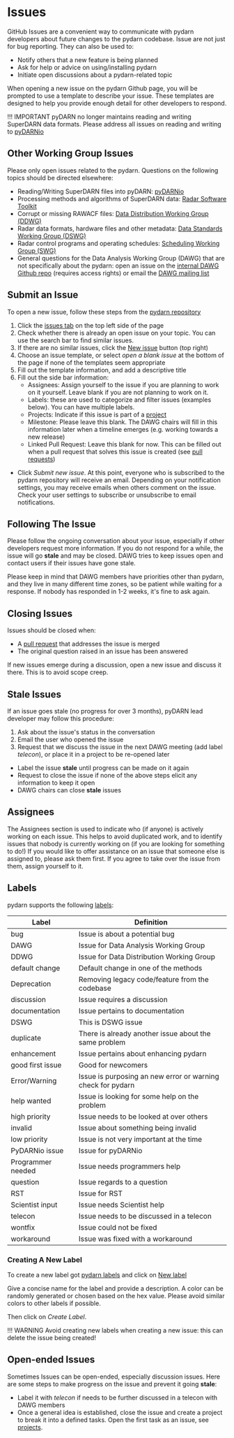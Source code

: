 <!--Copyright (C) 2021 SuperDARN Canada, University of Saskatchewan 
Author(s): Marina Schmidt 
Modifications:

Disclaimer:
pyDARN is under the LGPL v3 license found in the root directory LICENSE.md 
Everyone is permitted to copy and distribute verbatim copies of this license 
document, but changing it is not allowed.

This version of the GNU Lesser General Public License incorporates the terms
and conditions of version 3 of the GNU General Public License, supplemented by
the additional permissions listed below.
-->

# Issues 

GitHub Issues are a convenient way to communicate with pydarn developers about future changes to the pydarn codebase. Issue are not just for bug reporting. They can also be used to:

- Notify others that a new feature is being planned
- Ask for help or advice on using/installing pydarn
- Initiate open discussions about a pydarn-related topic

When opening a new issue on the pydarn Github page, you will be prompted to use a template to describe your issue. These templates are designed to help you provide enough detail for other developers to respond.

!!! IMPORTANT
    pyDARN no longer maintains reading and writing SuperDARN data formats. Please address all issues on reading and writing to [pyDARNio](https://github.com/SuperDARN/pyDARNio)

## Other Working Group Issues

Please only open issues related to the pydarn. Questions on the following topics should be directed elsewhere:

- Reading/Writing SuperDARN files into pyDARN: [pyDARNio](https://github.com/SuperDARN/pyDARNio)
- Processing methods and algorithms of SuperDARN data: [Radar Software Toolkit](https://github.com/SuperDARN/rst)
- Corrupt or missing RAWACF files: [Data Distribution Working Group (DDWG)](https://github.com/SuperDARN/DDWG)
- Radar data formats, hardware files and other metadata: [Data Standards Working Group (DSWG)](https://github.com/superdarn/dswg-published-docs)
- Radar control programs and operating schedules: [Scheduling Working Group (SWG)](http://superdarn.thayer.dartmouth.edu/wg-scd.html)
- General questions for the Data Analysis Working Group (DAWG) that are not specifically about the pydarn: open an issue on the [internal DAWG Github repo](https://github.com/SuperDARN/dawg) (requires access rights) or email the [DAWG mailing list](mailto:darn-dawg@isee.nagoya-u.ac.jp)

## Submit an Issue

To open a new issue, follow these steps from the [pydarn repository](https://github.com/SuperDARN/pydarn)

1. Click the [issues tab](https://github.com/SuperDARN/pydarn/issues) on the top left side of the page 
2. Check whether there is already an open issue on your topic. You can use the search bar to find similar issues. 
3. If there are no similar issues, click the [New issue](https://github.com/SuperDARN/pydarn/issues/new/choose) button (top right)
4. Choose an issue template, or select *open a blank issue* at the bottom of the page if none of the templates seem appropriate
5. Fill out the template information, and add a descriptive title
6. Fill out the side bar information:  
    - Assignees: Assign yourself to the issue if you are planning to work on it yourself. Leave blank if you are not planning to work on it.
    - Labels: these are used to categorize and filter issues (examples below). You can have multiple labels. 
    - Projects: Indicate if this issue is part of a [project](projects.md)
    - Milestone: Please leave this blank. The DAWG chairs will fill in this information later when a timeline emerges (e.g. working towards a new release)
    - Linked Pull Request: Leave this blank for now. This can be filled out when a pull request that solves this issue is created (see [pull requests](pull_request.md))
* Click *Submit new issue*. At this point, everyone who is subscribed to the pydarn repository will receive an email. Depending on your notification settings, you may receive emails when others comment on the issue. Check your user settings to subscribe or unsubscribe to email notifications.


## Following The Issue

Please follow the ongoing conversation about your issue, especially if other developers request more information. 
If you do not respond for a while, the issue will go **stale** and may be closed. DAWG tries to keep issues open and contact users if their issues have gone stale. 

Please keep in mind that DAWG members have priorities other than pydarn, and they live in many different time zones, so be patient while waiting for a response. If nobody has responded in 1-2 weeks, it's fine to ask again.

## Closing Issues

Issues should be closed when:

- A [pull request](PR.md) that addresses the issue is merged
- The original question raised in an issue has been answered

If new issues emerge during a discussion, open a new issue and discuss it there. This is to avoid scope creep.

## Stale Issues

If an issue goes stale (no progress for over 3 months), pyDARN lead developer may follow this procedure:

1. Ask about the issue's status in the conversation
2. Email the user who opened the issue
3. Request that we discuss the issue in the next DAWG meeting (add label *telecon*), or place it in a project to be re-opened later
* Label the issue **stale** until progress can be made on it again
* Request to close the issue if none of the above steps elicit any information to keep it open
* DAWG chairs can close **stale** issues

## Assignees

The Assignees section is used to indicate who (if anyone) is actively working on each issue. This helps to avoid duplicated work, and to identify issues that nobody is currently working on (if you are looking for something to do!)
If you would like to offer assistance on an issue that someone else is assigned to, please ask them first. If you agree to take over the issue from them, assign yourself to it.

## Labels 

pydarn supports the following [labels](https://github.com/SuperDARN/pydarn/labels):

| Label             | Definition                                                  |
| ----------------- | ----------------------------------------------------------- |
| bug               | Issue is about a potential bug                              |
| DAWG              | Issue for Data Analysis Working Group                       |
| DDWG              | Issue for Data Distribution Working Group                   |
| default change    | Default change in one of the methods                        |
| Deprecation       | Removing legacy code/feature from the codebase              |
| discussion        | Issue requires a discussion                                 |
| documentation     | Issue pertains to documentation                             |
| DSWG              | This is DSWG issue                                          |
| duplicate         | There is already another issue about the same problem       |
| enhancement       | Issue pertains about enhancing pydarn                       |
| good first issue  | Good for newcomers                                          |
| Error/Warning     | Issue is purposing an new error or warning check for pydarn |
| help wanted       | Issue is looking for some help on the problem               |
| high priority     | Issue needs to be looked at over others                     |
| invalid           | Issue about something being invalid                         |
| low priority      | Issue is not very important at the time                     |
| PyDARNio issue    | Issue for pyDARNio                                          |
| Programmer needed | Issue needs programmers help                                |
| question          | Issue regards to a question                                 |
| RST               | Issue for RST                                               |
| Scientist input   | Issue needs Scientist help                                  |
| telecon           | Issue needs to be discussed in a telecon                    |
| wontfix           | Issue could not be fixed                                    |
| workaround        | Issue was fixed with a workaround                           |


### Creating A New Label

To create a new label got [pydarn labels](https://github.com/SuperDARN/pydarn/labels) and click on [New label](https://github.com/SuperDARN/pydarn/labels)

Give a concise name for the label and provide a description. A color can be randomly generated or chosen based on the hex value. Please avoid similar colors to other labels if possible. 

Then click on *Create Label*.

!!! WARNING
    Avoid creating new labels when creating a new issue: this can delete the issue being created!

## Open-ended Issues 

Sometimes Issues can be open-ended, especially discussion issues. Here are some steps to make progress on the issue and prevent it going **stale**:
- Label it with *telecon* if needs to be further discussed in a telecon with DAWG members 
- Once a general idea is established, close the issue and create a project to break it into a defined tasks. Open the first task as an issue, see [projects](projects.md).


